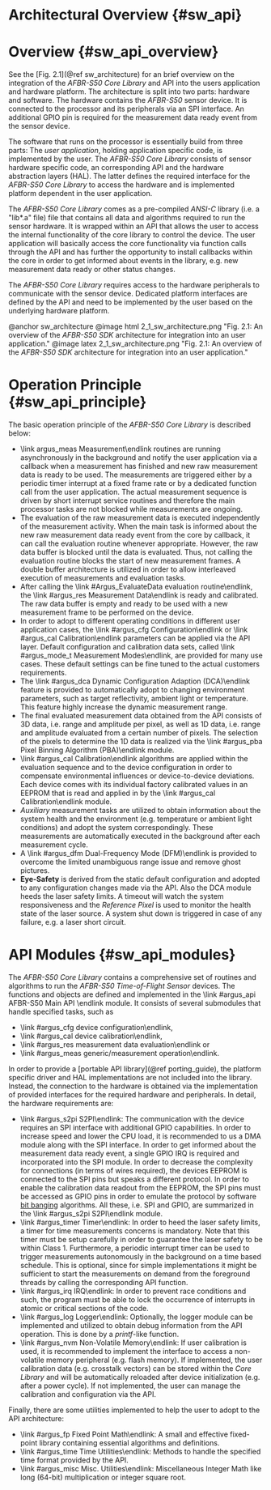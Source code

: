 # Architectural Overview {#sw_api}

# Overview {#sw_api_overview}

See the [Fig. 2.1](@ref sw_architecture) for an brief overview on the integration of the *AFBR-S50 Core Library* and API into the users application and hardware platform. The architecture is split into two parts: hardware and software. The hardware contains the *AFBR-S50* sensor device. It is connected to the processor and its peripherals via an SPI interface. An additional GPIO pin is required for the measurement data ready event from the sensor device. 

The software that runs on the processor is essentially build from three parts: The *user application*, holding application specific code, is implemented by the user. The *AFBR-S50 Core Library* consists of sensor hardware specific code, an corresponding API and the hardware abstraction layers (HAL). The latter defines the required interface for the *AFBR-S50 Core Library* to access the hardware and is implemented platform dependent in the user application.

The *AFBR-S50 Core Library* comes as a pre-compiled *ANSI-C* library (i.e. a "lib*.a" file) file that contains all data and algorithms required to run the sensor hardware. It is wrapped within an API that allows the user to access the internal functionality of the core library to control the device. The user application will basically access the core functionality via function calls through the API and has further the opportunity to install callbacks within the core in order to get informed about events in the library, e.g. new measurement data ready or other status changes. 

The *AFBR-S50 Core Library* requires access to the hardware peripherals to communicate with the sensor device. Dedicated platform interfaces are defined by the API and need to be implemented by the user based on the underlying hardware platform.

@anchor sw_architecture
@image html 2_1_sw_architecture.png "Fig. 2.1: An overview of the *AFBR-S50 SDK* architecture for integration into an user application." 
@image latex 2_1_sw_architecture.png "Fig. 2.1: An overview of the *AFBR-S50 SDK* architecture for integration into an user application." 


	
# Operation Principle {#sw_api_principle}

The basic operation principle of the *AFBR-S50 Core Library* is described below:
 - \link argus_meas Measurement\endlink routines are running asynchronously in the background and notify the user application via a callback when a measurement has finished and new raw measurement data is ready to be used. The measurements are triggered either by a periodic timer interrupt at a fixed frame rate or by a dedicated function call from the user application. The actual measurement sequence is driven by short interrupt service routines and therefore the main processor tasks are not blocked while measurements are ongoing. 
 - The evaluation of the raw measurement data is executed independently of the measurement activity. When the main task is informed about the new raw measurement data ready event from the core by callback, it can call the evaluation routine whenever appropriate. However, the raw data buffer is blocked until the data is evaluated. Thus, not calling the evaluation routine blocks the start of new measurement frames. A double buffer architecture is utilized in order to allow interleaved execution of measurements and evaluation tasks. 
 - After calling the \link #Argus_EvaluateData evaluation routine\endlink, the \link #argus_res Measurement Data\endlink is ready and calibrated. The raw data buffer is empty and ready to be used with a new measurement frame to be performed on the device.
 - In order to adopt to different operating conditions in different user application cases, the \link #argus_cfg Configuration\endlink or \link #argus_cal Calibration\endlink parameters can be applied via the API layer. Default configuration and calibration data sets, called \link #argus_mode_t Measurement Modes\endlink, are provided for many use cases. These default settings can be fine tuned to the actual customers requirements.
 - The \link #argus_dca Dynamic Configuration Adaption (DCA)\endlink feature is provided to automatically adopt to changing environment parameters, such as target reflectivity, ambient light or temperature. This feature highly increase the dynamic measurement range.
 - The final evaluated measurement data obtained from the API consists of 3D data, i.e. range and amplitude per pixel, as well as 1D data, i.e. range and amplitude evaluated from a certain number of pixels. The selection of the pixels to determine the 1D data is realized via the \link #argus_pba Pixel Binning Algorithm (PBA)\endlink module.
 - \link #argus_cal Calibration\endlink algorithms are applied within the evaluation sequence and to the device configuration in order to compensate environmental influences or device-to-device deviations. Each device comes with its individual factory calibrated values in an EEPROM that is read and applied in by the \link #argus_cal Calibration\endlink module.
 - *Auxiliary* measurement tasks are utilized to obtain information about the system health and the environment (e.g. temperature or ambient light conditions) and adopt the system correspondingly. These measurements are automatically executed in the background after each measurement cycle.
 - A \link #argus_dfm Dual-Frequency Mode (DFM)\endlink is provided to overcome the limited unambiguous range issue and remove ghost pictures.
 - **Eye-Safety** is derived from the static default configuration and adopted to any configuration changes made via the API. Also the DCA module heeds the laser safety limits. A timeout will watch the system responsiveness and the *Reference Pixel* is used to monitor the health state of the laser source. A system shut down is triggered in case of any failure, e.g. a laser short circuit.


# API Modules {#sw_api_modules}

The *AFBR-S50 Core Library* contains a comprehensive set of routines and algorithms to run the *AFBR-S50 Time-of-Flight Sensor* devices. The functions and objects are defined and implemented in the \link #argus_api AFBR-S50 Main API \endlink module. It consists of several submodules that handle specified tasks, such as 
 - \link #argus_cfg device configuration\endlink,
 - \link #argus_cal device calibration\endlink, 
 - \link #argus_res measurement data evaluation\endlink or 
 - \link #argus_meas generic/measurement operation\endlink.

In order to provide a [portable API library](@ref porting_guide), the platform specific driver and HAL implementations are not included into the library. Instead, the connection to the hardware is obtained via the implementation of provided interfaces for the required hardware and peripherals. In detail, the hardware requirements are:
 - \link #argus_s2pi S2PI\endlink: The communication with the device requires an SPI interface with additional GPIO capabilities. In order to increase speed and lower the CPU load, it is recommended to us a DMA module along with the SPI interface. In order to get informed about the measurement data ready event, a single GPIO IRQ is required and incorporated into the SPI module. In order to decrease the complexity for connections (in terms of wires required), the devices EEPROM is connected to the SPI pins but speaks a different protocol. In order to enable the calibration data readout from the EEPROM, the SPI pins must be accessed as GPIO pins in order to emulate the protocol by software [bit banging](https://en.wikipedia.org/wiki/Bit_banging) algorithms. All these, i.e. SPI and GPIO, are summarized in the \link #argus_s2pi S2PI\endlink module.
 - \link #argus_timer Timer\endlink: In order to heed the laser safety limits, a timer for time measurements concerns is mandatory. Note that this timer must be setup carefully in order to guarantee the laser safety to be within Class 1. Furthermore, a periodic interrupt timer can be used to trigger measurements autonomously in the background on a time based schedule. This is optional, since for simple implementations it might be sufficient to start the measurements on demand from the foreground threads by calling the corresponding API function.
 - \link #argus_irq IRQ\endlink: In order to prevent race conditions and such, the program must be able to lock the occurrence of interrupts in atomic or critical sections of the code.
 - \link #argus_log Logger\endlink: Optionally, the logger module can be implemented and utilized to obtain debug information from the API operation. This is done by a *printf*-like function.
 - \link #argus_nvm Non-Volatile Memory\endlink: If user calibration is used, it is recommended to implement the interface to access a non-volatile memory peripheral (e.g. flash memory). If implemented, the user calibration data (e.g. crosstalk vectors) can be stored within the *Core Library* and will be automatically reloaded after device initialization (e.g. after a power cycle). If not implemented, the user can manage the calibration and configuration via the API.

	
Finally, there are some utilities implemented to help the user to adopt to the API architecture:
 - \link #argus_fp Fixed Point Math\endlink: A small and effective fixed-point library containing essential algorithms and definitions.
 - \link #argus_time Time Utilities\endlink: Methods to handle the specified time format provided by the API.
 - \link #argus_misc Misc. Utilities\endlink: Miscellaneous Integer Math like long (64-bit) multiplication or integer square root.

